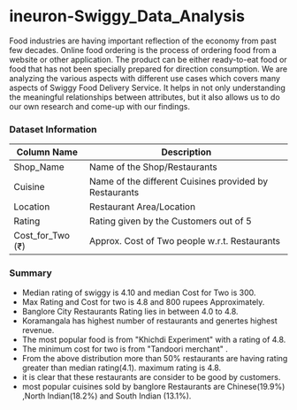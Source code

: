 # ineuron-Swiggy_Data_Analysis
Food industries are having important reflection of the economy from past few decades. Online food ordering is the process of ordering food from a website or other application. The product can be either ready-to-eat food or food that has not been specially prepared for direction consumption. We are analyzing the various aspects with different use cases which covers many aspects of Swiggy Food Delivery Service. It helps in not only understanding the meaningful relationships between attributes, but it also allows us to do our own research and come-up with our findings.

### Dataset Information 

| Column Name | Description |
|--|--|
| Shop_Name | Name of the Shop/Restaurants |
| Cuisine | Name of the different Cuisines provided by Restaurants |
| Location | Restaurant Area/Location |
| Rating | Rating given by the Customers out of 5 |
| Cost_for_Two (₹) | Approx. Cost of Two people w.r.t. Restaurants |


### Summary

- Median rating of swiggy is 4.10 and median Cost for Two is 300.
- Max Rating and Cost for two is 4.8 and 800 rupees Approximately.
- Banglore City Restaurants Rating lies in between 4.0 to 4.8.
- Koramangala has highest number of restaurants and genertes highest revenue.
- The most popular food is from "Khichdi Experiment" with a rating of 4.8.
- The minimum cost for two is from "Tandoori merchant" .
- From the above distribution more than 50% restaurants are having rating greater than median rating(4.1). maximum rating is 4.8.
- it is clear that these restaurants are consider to be good by customers.
- most popular cuisines sold by banglore Restaurants are Chinese(19.9%) ,North Indian(18.2%) and South Indian (13.1%).
​
​
​
​
​
​
​
​
​
​
